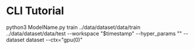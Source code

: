 # CLI Tutorial

python3 ModelName.py train ../data/dataset/data/train ../data/dataset/data/test --workspace "$timestamp"  --hyper_params "" --dataset dataset --ctx="gpu(0)"
